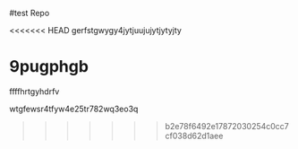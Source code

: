 #test Repo


<<<<<<< HEAD
gerfstgwygy4jytjuujujytjytyjty

9pugphgb
=======
ffffhrtgyhdrfv




wtgfewsr4tfyw4e25tr782wq3eo3q
>>>>>>> b2e78f6492e17872030254c0cc7cf038d62d1aee
